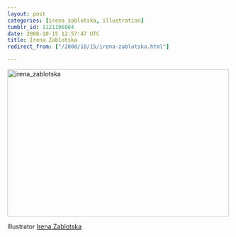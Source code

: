 ```yaml
---
layout: post
categories: [irena zablotska, illustration]
tumblr_id: 1121196804  
date: 2008-10-15 12:57:47 UTC
title: Irena Zablotska
redirect_from: ["/2008/10/15/irena-zablotska.html"]

---
```


<a href="http://zablotska.com/"><img src="/attachments/2008/10/irena_zablotska.jpg" alt="irena_zablotska" title="" width="500" height="333" class="alignnone size-full wp-image-833" /></a>

Illustrator <a href="http://zablotska.com/">Irena Zablotska</a>

